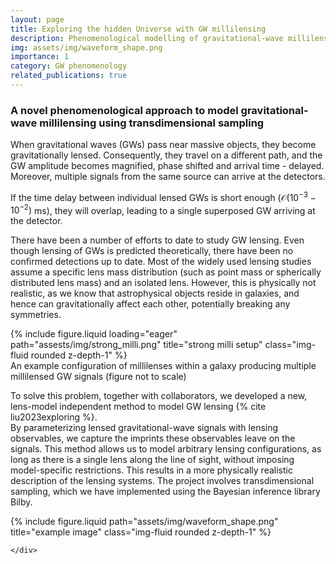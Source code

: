 ```yaml
---
layout: page
title: Exploring the hidden Universe with GW millilensing
description: Phenomenological modelling of gravitational-wave millilensing
img: assets/img/waveform_shape.png
importance: 1
category: GW phenomenology
related_publications: true
---
```


### A novel phenomenological approach to model gravitational-wave millilensing using transdimensional sampling  

When gravitational waves (GWs) pass near massive objects, they become gravitationally lensed. 
Consequently, they travel on a different path, and the GW amplitude becomes magnified, phase shifted and arrival time - delayed. 
Moreover, multiple signals from the same source can arrive at the detectors. 

If the time delay between individual lensed GWs is short enough ($\mathcal{O}(10^{-3}-10^{-2})$ ms), they will overlap, leading to a single superposed GW arriving at the detector. 

There have been a number of efforts to date to study GW lensing. 
Even though lensing of GWs is predicted theoretically, there have been no confirmed detections up to date. 
Most of the widely used lensing studies assume a specific lens mass distribution (such as point mass or spherically distributed lens mass) and an isolated lens. 
However, this is physically not realistic, as we know that astrophysical objects reside in galaxies, and hence can gravitationally affect each other, potentially breaking any symmetries. 


<div class="row">   <div class="col-sm mt-3 mt-md-0">
        {% include figure.liquid loading="eager" path="assests/img/strong_milli.png" title="strong milli setup" class="img-fluid rounded z-depth-1" %}
    </div>
</div>
<div class="caption">
    An example configuration of millilenses within a galaxy producing multiple millilensed GW signals (figure not to scale)
</div>
 

To solve this problem, together with collaborators, we developed a new, lens-model independent method to model GW lensing {% cite liu2023exploring %}.  
By parameterizing lensed gravitational-wave signals with lensing observables, we capture the imprints these observables leave on the signals. 
This method allows us to model arbitrary lensing configurations, as long as there is a single lens along the line of sight, without imposing model-specific restrictions. 
This results in a more physically realistic description of the lensing systems. 
The project involves transdimensional sampling, which we have implemented using the Bayesian inference library Bilby.


<div class="row justify-content-sm-center">
    <div class="col-sm-8 mt-3 mt-md-0">
        {% include figure.liquid path="assets/img/waveform_shape.png" title="example image" class="img-fluid rounded z-depth-1" %}
    </div>
    <div class="col-sm-4 mt-3 mt-md-0">
        
    </div>
</div>
<div class="caption">
    
</div>


